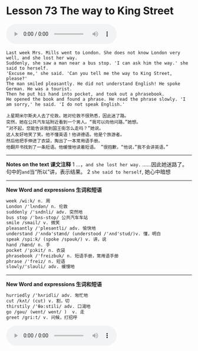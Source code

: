 # Lesson 73 The way to King Street

​<audio id="audio" controls="" loop="loop">
    <source id="mp3" src="https://online1.tingclass.net/lesson/shi0529/0000/16/73.mp3"> 
</audio>

```
Last week Mrs. Mills went to London. She does not know London very well, and she lost her way.
Suddenly, she saw a man near a bus stop. 'I can ask him the way.' she said to herself.
'Excuse me,' she said. 'Can you tell me the way to King Street, please?'
The man smiled pleasantly. He did not understand English! He spoke German. He was a tourist.
Then he put his hand into pocket, and took out a phrasebook.
He opened the book and found a phrase. He read the phrase slowly. 'I am sorry,' he said. 'I do not speak English.'

上星期米尔斯夫人去了伦敦。她对伦敦不很熟悉，因此迷了路。 
突然，她在公共汽车站附近看到一个男人。“我可以向他问路，”她想。 
“对不起，您能告诉我到国王街怎么走吗？”她说。 
这人友好地笑了笑。他不懂英语！他讲德语。他是个旅游者。 
然后他把手伸进了衣袋，掏出了一本常用语手册。 
他翻开书找到了一条短语。他缓慢地读着短语。 ”很抱歉，“他说，”我不会讲英语。”
```

------------
**Notes on the text 课文注释**
1 …，`and she lost her way.` ……因此她迷路了。 句中的`and`当“所以”讲，表示结果。
2 `she said to herself`, 她心中暗想

-------------
**New Word and expressions 生词和短语**
```markdown
week /wi:k/ n. 周
London /'lʌndən/ n. 伦敦
suddenly /'sʌdnli/ adv. 突然地
bus stop /'bʌs-stop/ 公共汽车车站
smile /smail/ v. 微笑
pleasantly /'plesəntli/ adv. 愉快地
understand /'ʌndə'stænd/ (understood /'ʌnd'stud/)v. 懂，明白
speak /spi:k/ (spoke /spəuk/) v. 讲，说
hand /hænd/ n. 手
pocket /'pɔkit/ n. 衣袋
phrasebook /'freizbuk/ n. 短语手册，常用语手册
phrase /'freiz/ n. 短语
slowly/'sləuli/ adv. 缓慢地
```
-------------

**New Word and expressions 生词和短语**
```markdown
hurriedly /'hʌridli/ adv. 匆忙地
cut /kʌt/ (cut) v. 割，切
thirstily /'θə:stili/ adv. 口渴地
go /gəu/ (went/ went/ )  v. 走
greet /gri:t/ v. 问候，打招呼
```

<audio id="audio" controls="" loop="loop">
    <source id="mp3" src="https://i.xiao84.com/en-nce/1mp3-en/lesson74.mp3">
</audio>